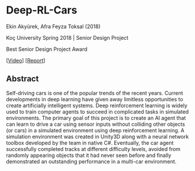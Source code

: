 # Deep-RL-Cars

Ekin Akyürek, Afra Feyza Toksal (2018)   

Koç University Spring 2018 | Senior Design Project   

Best Senior Design Project Award   


[[Video](https://www.youtube.com/watch?v=QPsBcc7cKsM)]
[[Report](https://drive.google.com/file/d/1bbeWm79buSF_APoqtxqj5IedHD2zMKpf/view?usp=sharing)]

## Abstract
Self-driving cars is one of the popular trends of the recent years. Current developments in deep learning have given away limitless opportunities to create artificially intelligent systems. Deep reinforcement learning is widely used to train computer agents to succeed in complicated tasks in simulated environments. The primary goal of this project is to create an AI agent that can learn to drive a car using sensor inputs without colliding other objects (or cars) in a simulated environment using deep reinforcement learning. A simulation environment was created in Unity3D along with a neural network toolbox developed by the team in native C#. Eventually, the car agent successfully completed tracks at different difficulty levels, avoided from randomly appearing objects that it had never seen before and finally demonstrated an outstanding performance in a multi-car environment.
